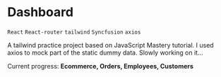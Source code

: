 # Dashboard

`React` `React-router` `tailwind` `Syncfusion` `axios`

A tailwind practice project based on JavaScript Mastery tutorial. I used axios to mock part of the static dummy data. Slowly working on it...

Current progress: **Ecommerce, Orders, Employees, Customers**
